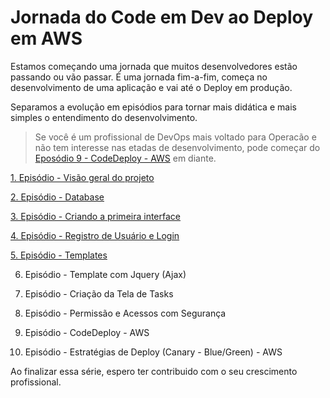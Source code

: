 # Jornada do Code em Dev ao Deploy em AWS

Estamos começando uma jornada que muitos desenvolvedores estão passando ou vão passar. É uma jornada fim-a-fim, começa no desenvolvimento de uma aplicação e vai até o Deploy em produção.

Separamos a evolução em episódios para tornar mais didática e mais simples o entendimento do desenvolvimento.

> Se você é um profissional de DevOps mais voltado para Operacão e não tem interesse nas etadas de desenvolvimento, pode começar do [Eposódio 9 - CodeDeploy - AWS](https://github.com/clodonil/apptask/blob/master/ep9.md) em diante.

[1. Episódio - Visão geral do projeto](https://github.com/clodonil/apptask/blob/master/ep1.md)

[2. Episódio - Database](https://github.com/clodonil/apptask/blob/master/ep2.md)

[3. Episódio - Criando a primeira interface](https://github.com/clodonil/apptask/blob/master/ep3.md)

[4. Episódio - Registro de Usuário e Login](https://github.com/clodonil/apptask/blob/master/ep4.md)

[5. Episódio - Templates](https://github.com/clodonil/apptask/blob/master/ep5.md)

6. Episódio - Template com Jquery (Ajax)

7. Episódio - Criação da Tela de Tasks

8. Episódio - Permissão e Acessos com Segurança

9. Episódio - CodeDeploy - AWS

10. Episódio - Estratégias de Deploy (Canary - Blue/Green) - AWS

 
Ao finalizar essa série, espero ter contribuido com o seu crescimento profissional.